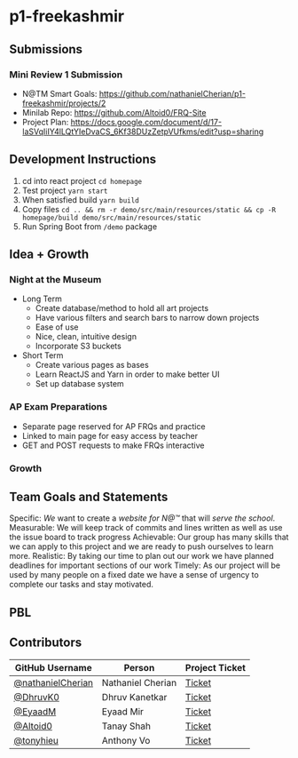 # p1-freekashmir

## Submissions
### Mini Review 1 Submission
 - N@TM Smart Goals: https://github.com/nathanielCherian/p1-freekashmir/projects/2
 - Minilab Repo: https://github.com/Altoid0/FRQ-Site
 - Project Plan: https://docs.google.com/document/d/17-laSVqIiIY4lLQtYIeDvaCS_6Kf38DUzZetpVUfkms/edit?usp=sharing


## Development Instructions 
1. cd into react project `cd homepage`
2. Test project `yarn start`
3. When satisfied build `yarn build`
4. Copy files `cd .. && rm -r demo/src/main/resources/static && cp -R homepage/build demo/src/main/resources/static`
5. Run Spring Boot from `/demo` package

## Idea + Growth 

### Night at the Museum
- Long Term
	- Create database/method to hold all art projects
	- Have various filters and search bars to narrow down projects
	- Ease of use 
	- Nice, clean, intuitive design
	- Incorporate S3 buckets
- Short Term
	- Create various pages as bases
	- Learn ReactJS and Yarn in order to make better UI
	- Set up database system

### AP Exam Preparations
- Separate page reserved for AP FRQs and practice
- Linked to main page for easy access by teacher
- GET and POST requests to make FRQs interactive

### Growth

## Team Goals and Statements
Specific: *We* want to create a *website for N@™* that will *serve the school*.
Measurable: We will keep track of commits and lines written as well as use the issue board to track progress
Achievable: Our group has many skills that we can apply to this project and we are ready to push ourselves to learn more.
Realistic: By taking our time to plan out our work we have planned deadlines for important sections of our work
Timely: As our project will be used by many people on a fixed date we have a sense of urgency to complete our tasks and stay motivated. 

## PBL

## Contributors

| GitHub Username | Person | Project Ticket | 
| --- | --- | --- |
| [@nathanielCherian](https://github.com/nathanielCherian) | Nathaniel Cherian | [Ticket](https://github.com/nathanielCherian/p1-freekashmir/issues/1) |
| [@DhruvK0](https://github.com/DhruvK0) | Dhruv Kanetkar | [Ticket](https://github.com/nathanielCherian/p1-freekashmir/issues/2) |
| [@EyaadM](https://github.com/eyaadm) | Eyaad Mir | [Ticket](https://github.com/nathanielCherian/p1-freekashmir/issues/6) |
| [@Altoid0](https://github.com/Altoid0) | Tanay Shah | [Ticket](https://github.com/nathanielCherian/p1-freekashmir/issues/3) |
| [@tonyhieu](https://github.com/tonyhieu) | Anthony Vo | [Ticket](https://github.com/nathanielCherian/p1-freekashmir/issues/4) |
